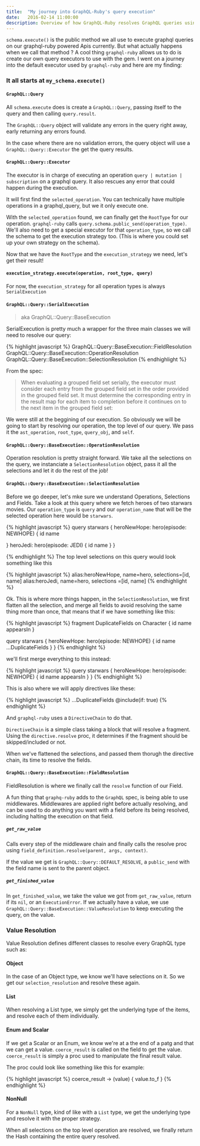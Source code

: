 ```yaml
---
title:  "My journey into GraphQL-Ruby's query execution"
date:   2016-02-14 11:00:00
description: Overview of how GraphQL-Ruby resolves GraphQL queries using it's Executor
---
```


`schema.execute()` is the public method we all use to execute graphql queries on our graphql-ruby powered Apis currently. But what actually happens when we call that method ? A cool thing `graphql-ruby` allows us to do is create our own query executors to use with the gem. I went on a journey into the default executor used by `graphql-ruby` and here are my finding:

### It all starts at `my_schema.execute()`

#### `GraphQL::Query`

All `schema.execute` does is create a `GraphQL::Query`, passing itself to the query and then calling `query.result`.

The `GraphQL::Query` object will validate any errors in the query right away, early returning any errors found.

In the case where there are no validation errors, the query object will use a `GraphQL::Query::Executor` the get the query results.

#### `GraphQL::Query::Executor`

The executor is in charge of executing an operation `query | mutation | subscription` on a graphql query. It also rescues any error that could happen during the execution.

It will first find the `selected_operation`. You can technically have multiple operations in a graphql_query, but we it only execute one.

With the `selected_operation` found, we can finally get the `RootType` for our operation. `graphql-ruby` calls `query.schema.public_send(operation_type)`. We'll also need to get a special executor for that `operation_type`, so we call the schema to get the execution strategy too. (This is where you could set up your own strategy on the schema).

Now that we have the `RootType` and the `execution_strategy` we need, let's get their result!

#### `execution_strategy.execute(operation, root_type, query)`

For now, the `execution_strategy` for all operation types is always `SerialExecution`

#### `GraphQL::Query::SerialExecution`
> aka GraphQL::Query::BaseExecution

SerialExecution is pretty much a wrapper for the three main classes we will need to resolve our query:

{% highlight javascript %}
  GraphQL::Query::BaseExecution::FieldResolution
  GraphQL::Query::BaseExecution::OperationResolution
  GraphQL::Query::BaseExecution::SelectionResolution
{% endhighlight %}


From the spec:

> When evaluating a grouped field set serially, the executor must consider each entry from the grouped field set in the order provided in the grouped field set. It must determine the corresponding entry in the result map for each item to completion before it continues on to the next item in the grouped field set:

We were still at the beggining of our execution. So obviously we will be going to start by resolving our operation, the top level of our query. We pass it the `ast_operation`, `root_type`, `query_obj`, and `self`.

#### `GraphQL::Query::BaseExecution::OperationResolution`

Operation resolution is pretty straight forward. We take all the selections on the query, we instanciate a `SelectionResolution` object, pass it all the selections and let it do the rest of the job!

#### `GraphQL::Query::BaseExecution::SelectionResolution`

Before we go deeper, let's mke sure we understand Operations, Selections and Fields. Take a look at this query where we fetch heroes of two starwars movies.
Our `operation_type` is `query` and our `operation_name` that will be the selected operation here would be `starwars`.

{% highlight javascript %}
query starwars {
  heroNewHope: hero(episode: NEWHOPE) {
    id
    name

  }
  heroJedi: hero(episode: JEDI) {
    id
    name
  }
}

{% endhighlight %}
The top level selections on this query would look something like this

{% highlight javascript %}
alias:heroNewHope, name=hero, selections=[id, name]
alias:heroJedi, name=hero, selections =[id, name]
{% endhighlight %}

Ok. This is where more things happen, in the `SelectionResolution`, we first flatten all the selection, and merge all fields to avoid resolving the same thing more than once, that means that if we have something like this:

{% highlight javascript %}
fragment DuplicateFields on Character {
  id
  name
  appearsIn
}

query starwars {
  heroNewHope: hero(episode: NEWHOPE) {
    id
    name
    ...DuplicateFields
  }
}
{% endhighlight %}

we'll first merge everything to this instead:

{% highlight javascript %}
query starwars {
  heroNewHope: hero(episode: NEWHOPE) {
    id
    name
    appearsIn
  }
}
{% endhighlight %}

This is also where we will apply directives like these:

{% highlight javascript %}
    ...DuplicateFields @include(if: true)
{% endhighlight %}

And `graphql-ruby` uses a `DirectiveChain` to do that.

`DirectiveChain` is a simple class taking a block that will resolve a fragment. Using the `directive.resolve` proc, it determines if the fragment should be skipped/included or not.

When we've flattened the selections, and passed them thorugh the directive chain, its time to resolve the fields.

#### `GraphQL::Query::BaseExecution::FieldResolution`

FieldResolution is where we finally call the `resolve` function of our Field.

A fun thing that `graphq-ruby` adds to the `GraphQL` spec, is being able to use middlewares. Middlewares are applied right before actually resolving, and can be used to do anything you want with a field before its being resolved, including halting the execution on that field.

##### `get_raw_value`
Calls every step of the middleware chain and finally calls the resolve proc using `field_definition.resolve(parent, args, context)`.

If the value we get is `GraphQL::Query::DEFAULT_RESOLVE`, a `public_send` with the field name is sent to the parent object.

##### `get_finished_value`
In `get_finished_value`, we take the value we got from `get_raw_value`, return if its `nil`, or an `ExecutionError`. If we actually have a value, we use `GraphQL::Query::BaseExecution::ValueResolution` to keep executing the query, on the value.

### Value Resolution

Value Resolution defines different classes to resolve every GraphQL type such as:

#### Object

In the case of an Object type, we know we'll have selections on it. So we get our `selection_resolution` and resolve these again.

#### List

When resolving a List type, we simply get the underlying type of the items, and resolve each of them individually.

#### Enum and Scalar

If we get a Scalar or an Enum, we know we're at a the end of a patg and that we can get a value. `coerce_result` is called on the field to get the value. `coerce_result` is simply a proc used to manipulate the final result value.

The proc could look like something like this for example:

{% highlight javascript %}
coerce_result -> (value) { value.to_f }
{% endhighlight %}

#### NonNull

For a `NonNull` type, kind of like with a `List` type, we get the underlying type and resolve it with the proper strategy.

When all selections on the top level operation are resolved, we finally return the Hash containing the entire query resolved.

